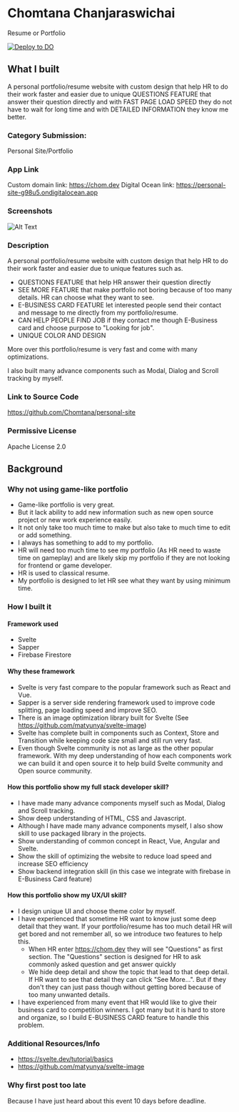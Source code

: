 # Chomtana Chanjaraswichai

Resume or Portfolio

[![Deploy to DO](https://www.deploytodo.com/do-btn-blue.svg)](https://cloud.digitalocean.com/apps/new?repo=https://github.com/Chomtana/personal-site/tree/master)

## What I built
A personal portfolio/resume website with custom design that help HR to do their work faster and easier due to unique QUESTIONS FEATURE that answer their question directly and with FAST PAGE LOAD SPEED they do not have to wait for long time and with DETAILED INFORMATION they know me better.

### Category Submission: 
Personal Site/Portfolio

### App Link
Custom domain link: https://chom.dev
Digital Ocean link: https://personal-site-g98u5.ondigitalocean.app

### Screenshots
![Alt Text](https://dev-to-uploads.s3.amazonaws.com/i/1ezkm9eyejwdlneczukj.png)

### Description
A personal portfolio/resume website with custom design that help HR to do their work faster and easier due to unique features such as.
* QUESTIONS FEATURE that help HR answer their question directly
* SEE MORE FEATURE that make portfolio not boring because of too many details. HR can choose what they want to see.
* E-BUSINESS CARD FEATURE let interested people send their contact and message to me directly from my portfolio/resume.
* CAN HELP PEOPLE FIND JOB if they contact me though E-Business card and choose purpose to "Looking for job".
* UNIQUE COLOR AND DESIGN

More over this portfolio/resume is very fast and come with many optimizations.

I also built many advance components such as Modal, Dialog and Scroll tracking by myself.

### Link to Source Code
https://github.com/Chomtana/personal-site

### Permissive License
Apache License 2.0

## Background

### Why not using game-like portfolio
* Game-like portfolio is very great. 
* But it lack ability to add new information such as new open source project or new work experience easily. 
* It not only take too much time to make but also take to much time to edit or add something.
* I always has something to add to my portfolio.
* HR will need too much time to see my portfolio (As HR need to waste time on gameplay) and are likely skip my portfolio if they are not looking for frontend or game developer.
* HR is used to classical resume.
* My portfolio is designed to let HR see what they want by using minimum time.

### How I built it 

#### Framework used
* Svelte
* Sapper
* Firebase Firestore

#### Why these framework
* Svelte is very fast compare to the popular framework such as React and Vue.
* Sapper is a server side rendering framework used to improve code splitting, page loading speed and improve SEO.
* There is an image optimization library built for Svelte (See https://github.com/matyunya/svelte-image)
* Svelte has complete built in components such as Context, Store and Transition while keeping code size small and still run very fast.
* Even though Svelte community is not as large as the other popular framework. With my deep understanding of how each components work we can build it and open source it to help build Svelte community and Open source community.

#### How this portfolio show my full stack developer skill?
* I have made many advance components myself such as Modal, Dialog and Scroll tracking.
* Show deep understanding of HTML, CSS and Javascript.
* Although I have made many advance components myself, I also show skill to use packaged library in the projects.
* Show understanding of common concept in React, Vue, Angular and Svelte.
* Show the skill of optimizing the website to reduce load speed and increase SEO efficiency
* Show backend integration skill (in this case we integrate with firebase in E-Business Card feature)

#### How this portfolio show my UX/UI skill?
* I design unique UI and choose theme color by myself.
* I have experienced that sometime HR want to know just some deep detail that they want. If your portfolio/resume has too much detail HR will get bored and not remember all, so we introduce two features to help this.
    * When HR enter https://chom.dev they will see "Questions" as first section. The "Questions" section is designed for HR to ask commonly asked question and get answer quickly
    * We hide deep detail and show the topic that lead to that deep detail. If HR want to see that detail they can click "See More...". But if they don't they can just pass though without getting bored because of too many unwanted details.
* I have experienced from many event that HR would like to give their business card to competition winners. I got many but it is hard to store and organize, so I build E-BUSINESS CARD feature to handle this problem.

### Additional Resources/Info
* https://svelte.dev/tutorial/basics
* https://github.com/matyunya/svelte-image

### Why first post too late
Because I have just heard about this event 10 days before deadline.
